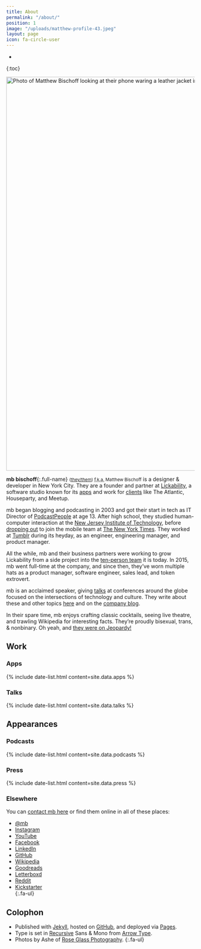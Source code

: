 ```yaml
---
title: About
permalink: "/about/"
position: 1
image: "/uploads/matthew-profile-43.jpeg"
layout: page
icon: fa-circle-user
---
```

* 
{:toc}

<img src="/uploads/matthew-profile-43.jpeg" width="1400" height="1050" alt="Photo of Matthew Bischoff looking at their phone waring a leather jacket in a park.">

**mb bischoff**{:.full-name} <small>([they/them](https://pronouns.org/they-them)) <abbr title="Formerly Known As">f.k.a.</abbr> Matthew Bischoff</small> is a designer & developer in New York City. They are a founder and partner at [Lickability](https://lickability.com), a software studio known for its [apps](https://lickability.com/products) and work for [clients](https://lickability.com/clients) like The Atlantic, Houseparty, and Meetup.

mb began blogging and podcasting in 2003 and got their start in tech as IT Director of [PodcastPeople](https://www.podcastpeople.com/) at age 13. After high school, they studied human-computer interaction at the [New Jersey Institute of Technology](https://www.njit.edu/), before [dropping out](https://matthewbischoff.com/don-t-go-to-college/) to join the mobile team at [The New York Times](https://www.nytimes.com/). They worked at [Tumblr](https://www.tumblr.com/) during its heyday, as an engineer, engineering manager, and product manager.

All the while, mb and their business partners were working to grow Lickability from a side project into the [ten-person team](https://lickability.com/about) it is today. In 2015, mb went full-time at the company, and since then, they’ve worn multiple hats as a product manager, software engineer, sales lead, and token extrovert.

mb is an acclaimed speaker, giving [talks](https://matthewbischoff.com/category/talks/) at conferences around the globe focused on the intersections of technology and culture. They write about these and other topics [here](https://matthewbischoff.com) and on the [company blog](https://lickability.com/blog/).

In their spare time, mb enjoys crafting  classic cocktails, seeing live theatre, and trawling Wikipedia for interesting facts. They’re proudly bisexual, trans, & nonbinary. Oh yeah, and [they were on Jeopardy!](https://www.j-archive.com/showgame.php?game_id=3342)

## Work

### Apps

{% include date-list.html content=site.data.apps %}

### Talks

{% include date-list.html content=site.data.talks %}

## Appearances

### Podcasts

{% include date-list.html content=site.data.podcasts %}

### Press

{% include date-list.html content=site.data.press %}

### Elsewhere

You can [contact mb here](/contact) or find them online in all of these places:

* <span class="fa-li"><i class="fa-brands fa-x-twitter fa-sm"></i></span> [@mb](https://x.com/mb)  
* <span class="fa-li"><i class="fa-brands fa-instagram fa-sm"></i></span> [Instagram](https://instagram.com/mattb)  
* <span class="fa-li"><i class="fa-brands fa-youtube fa-sm"></i></span> [YouTube](https://youtube.com/matthewbischoffdotcom)  
* <span class="fa-li"><i class="fa-brands fa-facebook fa-sm"></i></span> [Facebook](https://facebook.com/matthewbischoff)  
* <span class="fa-li"><i class="fa-brands fa-linkedin fa-sm"></i></span> [LinkedIn](https://www.linkedin.com/in/matthewbischoff)  
* <span class="fa-li"><i class="fa-brands fa-github fa-sm"></i></span> [GitHub](https://github.com/mattbischoff)  
*  <span class="fa-li"><i class="fa-brands fa-wikipedia-w fa-sm"></i></span> [Wikipedia](https://en.wikipedia.org/wiki/User:Matthewbischoff)  
* <span class="fa-li"><i class="fa-brands fa-goodreads fa-sm"></i></span> [Goodreads](https://goodreads.com/matthewbischoff)  
* <span class="fa-li"><i class="fa-brands fa-letterboxd fa-sm"></i></span> [Letterboxd](https://letterboxd.com/matthewbischoff)  
* <span class="fa-li"><i class="fa-brands fa-reddit fa-sm"></i></span> [Reddit](https://www.reddit.com/user/matthewbischoff/)  
* <span class="fa-li"><i class="fa-brands fa-kickstarter fa-sm"></i></span> [Kickstarter](https://www.kickstarter.com/profile/matthewbischoff)  
{:.fa-ul}

## Colophon

* <span class="fa-li"><i class="fa-brands fa-github fa-sm"></i></span>Published with [Jekyll](https://jekyllrb.com), hosted on [GitHub](https://github.com/mattbischoff/matthewbischoff.com), and deployed via [Pages](https://pages.github.com).
* <span class="fa-li"><i class="fa-solid fa-text fa-sm"></i></span>Type is set in [Recursive](https://www.recursive.design/) Sans & Mono from [Arrow Type](https://www.arrowtype.com/).
* <span class="fa-li"><i class="fa-solid fa-camera fa-sm"></i></span>Photos by Ashe of [Rose Glass Photography](https://www.roseglass.pictures).
{:.fa-ul}

